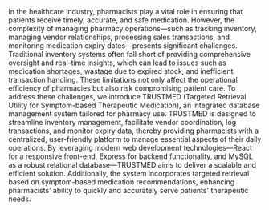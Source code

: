 In the healthcare industry, pharmacists play a vital role in ensuring that patients receive
timely, accurate, and safe medication. However, the complexity of managing pharmacy
operations—such as tracking inventory, managing vendor relationships, processing sales
transactions, and monitoring medication expiry dates—presents significant challenges.
Traditional inventory systems often fall short of providing comprehensive oversight and
real-time insights, which can lead to issues such as medication shortages, wastage due to
expired stock, and inefficient transaction handling. These limitations not only affect the
operational efficiency of pharmacies but also risk compromising patient care.
To address these challenges, we introduce TRUSTMED (Targeted Retrieval Utility for
Symptom-based Therapeutic Medication), an integrated database management system
tailored for pharmacy use. TRUSTMED is designed to streamline inventory
management, facilitate vendor coordination, log transactions, and monitor expiry data,
thereby providing pharmacists with a centralized, user-friendly platform to manage
essential aspects of their daily operations. By leveraging modern web development
technologies—React for a responsive front-end, Express for backend functionality, and
MySQL as a robust relational database—TRUSTMED aims to deliver a scalable and
efficient solution. Additionally, the system incorporates targeted retrieval based on
symptom-based medication recommendations, enhancing pharmacists’ ability to quickly
and accurately serve patients' therapeutic needs.
